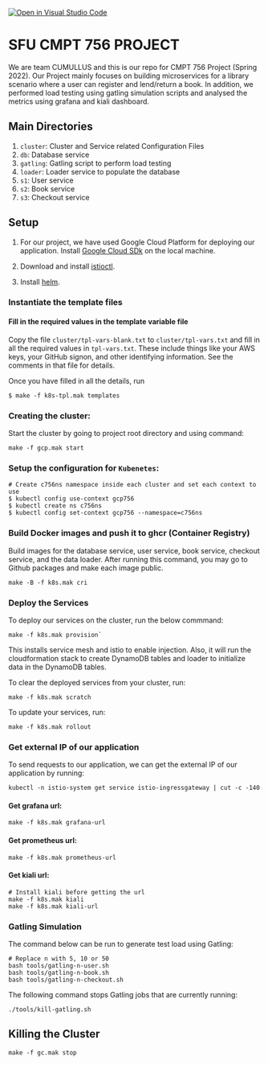[![Open in Visual Studio Code](https://classroom.github.com/assets/open-in-vscode-f059dc9a6f8d3a56e377f745f24479a46679e63a5d9fe6f495e02850cd0d8118.svg)](https://classroom.github.com/online_ide?assignment_repo_id=7162630&assignment_repo_type=AssignmentRepo)
# SFU CMPT 756 PROJECT

We are team CUMULLUS and this is our repo for CMPT 756 Project (Spring 2022). Our Project mainly focuses on building microservices for a library scenario where a user can register and lend/return a book. In addition, we performed load testing using gatling simulation scripts and analysed the metrics using grafana and kiali dashboard.

## Main Directories

1. `cluster`: Cluster and Service related Configuration Files
2. `db`: Database service
3. `gatling`: Gatling script to perform load testing
4. `loader`: Loader service to populate the database
5. `s1`: User service
6. `s2`: Book service
7. `s3`: Checkout service

## Setup 

1. For our project, we have used Google Cloud Platform for deploying our application. Install [Google Cloud SDk](https://cloud.google.com/sdk/docs/install) on the local machine.

2. Download and install [istioctl](https://istio.io/latest/docs/setup/getting-started/#download).

3. Install [helm](https://helm.sh/docs/helm/helm_install/).

### Instantiate the template files

#### Fill in the required values in the template variable file

Copy the file `cluster/tpl-vars-blank.txt` to `cluster/tpl-vars.txt`
and fill in all the required values in `tpl-vars.txt`.  These include
things like your AWS keys, your GitHub signon, and other identifying
information.  See the comments in that file for details.

Once you have filled in all the details, run

~~~
$ make -f k8s-tpl.mak templates
~~~

### Creating the cluster:
Start the cluster by going to project root directory and using command:

~~~
make -f gcp.mak start
~~~

### Setup the configuration for `Kubenetes`:
~~~
# Create c756ns namespace inside each cluster and set each context to use
$ kubectl config use-context gcp756
$ kubectl create ns c756ns
$ kubectl config set-context gcp756 --namespace=c756ns
~~~

### Build Docker images and push it to ghcr (Container Registry)

Build images for the database service, user service, book service, checkout service, and the data loader. After running this command, you may go to Github packages and make each image public.

~~~
make -B -f k8s.mak cri
~~~

### Deploy the Services

To deploy our services on the cluster, run the below commmand:

~~~
make -f k8s.mak provision`  
~~~

This installs service mesh and istio to enable injection. Also, it will run the cloudformation stack to create DynamoDB tables and loader to initialize data in the DynamoDB tables.

To clear the deployed services from your cluster, run:

~~~
make -f k8s.mak scratch
~~~

To update your services, run:
~~~
make -f k8s.mak rollout
~~~

### Get external IP of our application

To send requests to our application, we can get the external IP of our application by running:

~~~
kubectl -n istio-system get service istio-ingressgateway | cut -c -140
~~~

#### Get grafana url: 

~~~
make -f k8s.mak grafana-url 
~~~
 
#### Get prometheus url: 

~~~
make -f k8s.mak prometheus-url 
~~~

#### Get kiali url: 

~~~
# Install kiali before getting the url
make -f k8s.mak kiali
make -f k8s.mak kiali-url 
~~~ 

### Gatling Simulation

The command below can be run to generate test load using Gatling:

~~~
# Replace n with 5, 10 or 50 
bash tools/gatling-n-user.sh
bash tools/gatling-n-book.sh
bash tools/gatling-n-checkout.sh
~~~

The following command stops Gatling jobs that are currently running:

~~~
./tools/kill-gatling.sh
~~~

## Killing the Cluster

~~~
make -f gc.mak stop
~~~
